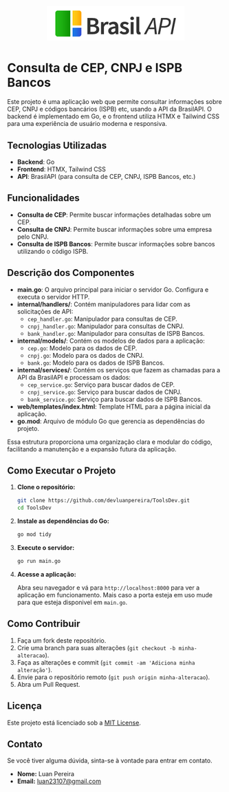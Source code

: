<h1 align="center"><img src="./public/brasilapi-logo-small.png"></h1>

# Consulta de CEP, CNPJ e ISPB Bancos

Este projeto é uma aplicação web que permite consultar informações sobre CEP, CNPJ e códigos bancários (ISPB) etc, usando a API da BrasilAPI. O backend é implementado em Go, e o frontend utiliza HTMX e Tailwind CSS para uma experiência de usuário moderna e responsiva.

## Tecnologias Utilizadas

- **Backend**: Go
- **Frontend**: HTMX, Tailwind CSS
- **API**: BrasilAPI (para consulta de CEP, CNPJ, ISPB Bancos, etc.)
## Funcionalidades

- **Consulta de CEP**: Permite buscar informações detalhadas sobre um CEP.
- **Consulta de CNPJ**: Permite buscar informações sobre uma empresa pelo CNPJ.
- **Consulta de ISPB Bancos**: Permite buscar informações sobre bancos utilizando o código ISPB.


## Descrição dos Componentes

- **main.go**: O arquivo principal para iniciar o servidor Go. Configura e executa o servidor HTTP.
- **internal/handlers/**: Contém manipuladores para lidar com as solicitações de API:
  - `cep_handler.go`: Manipulador para consultas de CEP.
  - `cnpj_handler.go`: Manipulador para consultas de CNPJ.
  - `bank_handler.go`: Manipulador para consultas de ISPB Bancos.
- **internal/models/**: Contém os modelos de dados para a aplicação:
  - `cep.go`: Modelo para os dados de CEP.
  - `cnpj.go`: Modelo para os dados de CNPJ.
  - `bank.go`: Modelo para os dados de ISPB Bancos.
- **internal/services/**: Contém os serviços que fazem as chamadas para a API da BrasilAPI e processam os dados:
  - `cep_service.go`: Serviço para buscar dados de CEP.
  - `cnpj_service.go`: Serviço para buscar dados de CNPJ.
  - `bank_service.go`: Serviço para buscar dados de ISPB Bancos.
- **web/templates/index.html**: Template HTML para a página inicial da aplicação.
- **go.mod**: Arquivo de módulo Go que gerencia as dependências do projeto.

Essa estrutura proporciona uma organização clara e modular do código, facilitando a manutenção e a expansão futura da aplicação.

## Como Executar o Projeto

1. **Clone o repositório:**

    ```bash
    git clone https://github.com/devluanpereira/ToolsDev.git
    cd ToolsDev
    ```

2. **Instale as dependências do Go:**

    ```bash
    go mod tidy
    ```

3. **Execute o servidor:**

    ```bash
    go run main.go
    ```

4. **Acesse a aplicação:**

    Abra seu navegador e vá para `http://localhost:8000` para ver a aplicação em funcionamento. Mais caso a porta esteja em uso mude para que esteja disponivel em `main.go`.


## Como Contribuir

1. Faça um fork deste repositório.
2. Crie uma branch para suas alterações (`git checkout -b minha-alteracao`).
3. Faça as alterações e commit (`git commit -am 'Adiciona minha alteração'`).
4. Envie para o repositório remoto (`git push origin minha-alteracao`).
5. Abra um Pull Request.

## Licença

Este projeto está licenciado sob a [MIT License](LICENSE).

## Contato

Se você tiver alguma dúvida, sinta-se à vontade para entrar em contato.

- **Nome:** Luan Pereira
- **Email:** luan23107@gmail.com
